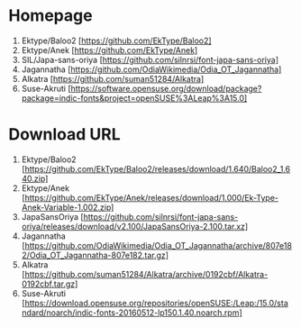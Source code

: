 # Homepage

1. Ektype/Baloo2 [https://github.com/EkType/Baloo2]
2. Ektype/Anek [https://github.com/EkType/Anek]
3. SIL/Japa-sans-oriya [https://github.com/silnrsi/font-japa-sans-oriya]
4. Jagannatha [https://github.com/OdiaWikimedia/Odia_OT_Jagannatha]
5. Alkatra [https://github.com/suman51284/Alkatra]
6. Suse-Akruti [https://software.opensuse.org/download/package?package=indic-fonts&project=openSUSE%3ALeap%3A15.0]

# Download URL

1. Ektype/Baloo2 [https://github.com/EkType/Baloo2/releases/download/1.640/Baloo2_1.640.zip]
2. Ektype/Anek [https://github.com/EkType/Anek/releases/download/1.000/Ek-Type-Anek-Variable-1.002.zip]
3. JapaSansOriya [https://github.com/silnrsi/font-japa-sans-oriya/releases/download/v2.100/JapaSansOriya-2.100.tar.xz]
4. Jagannatha [https://github.com/OdiaWikimedia/Odia_OT_Jagannatha/archive/807e182/Odia_OT_Jagannatha-807e182.tar.gz]
5. Alkatra [https://github.com/suman51284/Alkatra/archive/0192cbf/Alkatra-0192cbf.tar.gz]
6. Suse-Akruti [https://download.opensuse.org/repositories/openSUSE:/Leap:/15.0/standard/noarch/indic-fonts-20160512-lp150.1.40.noarch.rpm]
